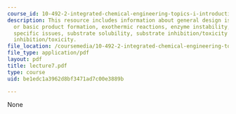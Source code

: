 ```yaml
---
course_id: 10-492-2-integrated-chemical-engineering-topics-i-introduction-to-biocatalysis-fall-2004
description: This resource includes information about general design issues, acidic
  or basic product formation, exothermic reactions, enzyme instability, substrate/product
  specific issues, substrate solubility, substrate inhibition/toxicity and product
  inhibition/toxicity.
file_location: /coursemedia/10-492-2-integrated-chemical-engineering-topics-i-introduction-to-biocatalysis-fall-2004/be1edc1a3962d8bf3471ad7c00e3889b_lecture7.pdf
file_type: application/pdf
layout: pdf
title: lecture7.pdf
type: course
uid: be1edc1a3962d8bf3471ad7c00e3889b

---
```

None